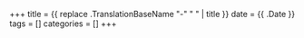 +++
title = {{ replace .TranslationBaseName "-" " " | title }}
date = {{ .Date }}
tags = []
categories = []
+++
